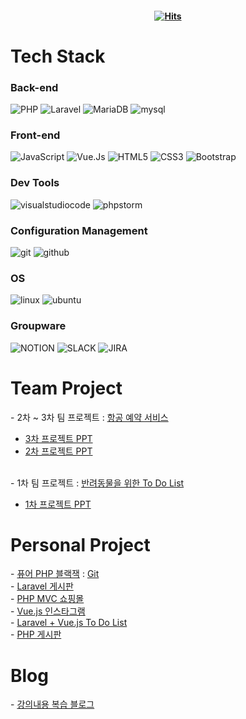 #### <div align=center>[![Hits](https://hits.seeyoufarm.com/api/count/incr/badge.svg?url=https%3A%2F%2Fgithub.com%2FLDH1103&count_bg=%23A2DBEE&title_bg=%23EEA8CC&icon=github.svg&icon_color=%23E7E7E7&title=Hits&edge_flat=false)](https://hits.seeyoufarm.com)
</div>

<h1>Tech Stack</h1>
<div>
  <h3>Back-end</h3>
  <img alt="PHP" src ="https://img.shields.io/badge/PHP-777BB4?&style=for-the-badge&logo=PHP&logoColor=white"/>
  <img alt="Laravel" src ="https://img.shields.io/badge/Laravel-FF2D20?&style=for-the-badge&logo=Laravel&logoColor=white"/>
  <img alt="MariaDB" src ="https://img.shields.io/badge/MariaDB-003545?&style=for-the-badge&logo=MariaDB&logoColor=white"/>
  <img alt="mysql" src ="https://img.shields.io/badge/mysql-4479A1?&style=for-the-badge&logo=mysql&logoColor=white"/>
  <h3>Front-end</h3>
  <img alt="JavaScript" src ="https://img.shields.io/badge/JavaScript-F7DF1E?&style=for-the-badge&logo=JavaScript&logoColor=black"/>
  <img alt="Vue.Js" src ="https://img.shields.io/badge/Vue.Js-4FC08D?&style=for-the-badge&logo=Vue.Js&logoColor=white"/>
  <img alt="HTML5" src ="https://img.shields.io/badge/HTML5-E34F26?&style=for-the-badge&logo=HTML5&logoColor=white"/>
  <img alt="CSS3" src ="https://img.shields.io/badge/CSS3-1572B6?&style=for-the-badge&logo=CSS3&logoColor=white"/>
  <img alt="Bootstrap" src ="https://img.shields.io/badge/Bootstrap-7952B3?&style=for-the-badge&logo=Bootstrap&logoColor=white"/>
  <h3>Dev Tools</h3>
  <img alt="visualstudiocode" src ="https://img.shields.io/badge/visualstudiocode-007ACC?&style=for-the-badge&logo=visualstudiocode&logoColor=white"/>
  <img alt="phpstorm" src ="https://img.shields.io/badge/phpstorm-000000?&style=for-the-badge&logo=phpstorm&logoColor=white"/>
  <h3>Configuration Management</h3>
  <img alt="git" src ="https://img.shields.io/badge/git-F05032?&style=for-the-badge&logo=git&logoColor=white"/>
  <img alt="github" src ="https://img.shields.io/badge/github-181717?&style=for-the-badge&logo=github&logoColor=white"/>
  <h3>OS</h3>
  <img alt="linux" src ="https://img.shields.io/badge/linux-FCC624?&style=for-the-badge&logo=linux&logoColor=black"/>
  <img alt="ubuntu" src ="https://img.shields.io/badge/ubuntu-E95420?&style=for-the-badge&logo=ubuntu&logoColor=white"/>
  <h3>Groupware</h3>
  <img alt="NOTION" src ="https://img.shields.io/badge/Notion-000000?&style=for-the-badge&logo=NOTION&logoColor=white"/>
  <img alt="SLACK" src ="https://img.shields.io/badge/Slack-4A154B?&style=for-the-badge&logo=SLACK&logoColor=white"/>
  <img alt="JIRA" src ="https://img.shields.io/badge/Jira-0052CC?&style=for-the-badge&logo=JIRA&logoColor=white"/>
</div>

<h1>Team Project</h1>
- 2차 ~ 3차 팀 프로젝트 : <a href="https://github.com/PHP-506-airplane/PHP-506-airplane">항공 예약 서비스</a>

- <a href="https://www.canva.com/design/DAFpsj82YXU/Hc7XI8i9ZYnJeciYjWgoEw/edit?utm_content=DAFpsj82YXU&utm_campaign=designshare&utm_medium=link2&utm_source=sharebutton">3차 프로젝트 PPT</a>
- <a href="https://www.canva.com/design/DAFnEX5iQKM/-WBYP7QO0kpcYiApSAmmCw/edit?utm_content=DAFnEX5iQKM&utm_campaign=designshare&utm_medium=link2&utm_source=sharebutton">2차 프로젝트 PPT</a>
<br>
- 1차 팀 프로젝트 : <a href="https://github.com/PHP-506-airplane/PHP-506-airplane">반려동물을 위한 To Do List</a>

- <a href="https://www.canva.com/design/DAFg_1lhOls/cDhrzhvk5pbVv7GU1tp3ZQ/edit?utm_content=DAFg_1lhOls&utm_campaign=designshare&utm_medium=link2&utm_source=sharebutton">1차 프로젝트 PPT</a>

<h1>Personal Project</h1>
- <a href="http://ldh1103.dothome.co.kr/blackjack.php">퓨어 PHP 블랙잭</a> : <a href="https://github.com/LDH1103/self_study/blob/main/PHP/blackjack_web.php">Git</a>
<br>
- <a href="https://github.com/LDH1103/laravel_board">Laravel 게시판</a>
<br>
- <a href="https://github.com/LDH1103/mini_2">PHP MVC 쇼핑몰</a>
<br>
- <a href="https://github.com/LDH1103/PHPFULLSTACK/tree/main/vue/vuestargram">Vue.js 인스타그램</a>
<br>
- <a href="https://github.com/LDH1103/PHPFULLSTACK/tree/main/vue/todolist">Laravel + Vue.js To Do List</a>
<br>
- <a href="https://github.com/LDH1103/mini_board">PHP 게시판</a>

<h1>Blog</h1>
- <a href="https://ldh1123.tistory.com/">강의내용 복습 블로그</a>



